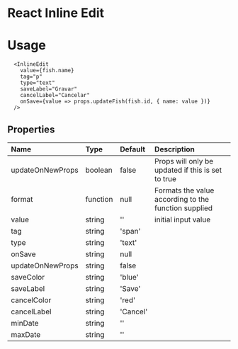 # React Inline Edit

# Usage

```
  <InlineEdit
    value={fish.name}
    tag="p"
    type="text"
    saveLabel="Gravar"
    cancelLabel="Cancelar"
    onSave={value => props.updateFish(fish.id, { name: value })}
  />
```
## Properties

| Name | Type | Default | Description |
| :--- | :--- | :------ | :---------- |
| updateOnNewProps | boolean | false | Props will only be updated if this is set to true |
| format | function | null | Formats the value according to the function supplied |
| value | string | '' | initial input value |
| tag | string | 'span' | |
| type | string |'text' | |
| onSave | string | null | |
| updateOnNewProps | string | false | |
| saveColor | string | 'blue' | |
| saveLabel | string | 'Save' | |
| cancelColor | string | 'red' | |
| cancelLabel | string | 'Cancel' | |
| minDate | string | '' | |
| maxDate | string | '' | |
